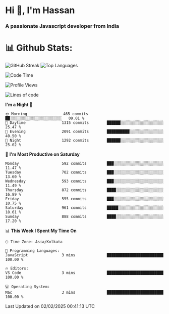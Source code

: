 # Hi 👋, I'm Hassan
### A passionate Javascript developer from India


# 📊 Github Stats:
![GitHub Streak](https://github-readme-streak-stats.herokuapp.com/?user=codeblooded47&theme=dracula&hide_border=false)
![Top Languages](https://github-readme-stats.vercel.app/api/top-langs/?username=codeblooded47&layout=compact&theme=dracula)



<!--START_SECTION:waka-->
![Code Time](http://img.shields.io/badge/Code%20Time-882%20hrs%2038%20mins-blue)

![Profile Views](http://img.shields.io/badge/Profile%20Views-0-blue)

![Lines of code](https://img.shields.io/badge/From%20Hello%20World%20I%27ve%20Written-24.2%20million%20lines%20of%20code-blue)

**I'm a Night 🦉** 

```text
🌞 Morning                465 commits         ██░░░░░░░░░░░░░░░░░░░░░░░   09.01 % 
🌆 Daytime                1315 commits        ██████░░░░░░░░░░░░░░░░░░░   25.47 % 
🌃 Evening                2091 commits        ██████████░░░░░░░░░░░░░░░   40.50 % 
🌙 Night                  1292 commits        ██████░░░░░░░░░░░░░░░░░░░   25.02 % 
```
📅 **I'm Most Productive on Saturday** 

```text
Monday                   592 commits         ███░░░░░░░░░░░░░░░░░░░░░░   11.47 % 
Tuesday                  702 commits         ███░░░░░░░░░░░░░░░░░░░░░░   13.60 % 
Wednesday                593 commits         ███░░░░░░░░░░░░░░░░░░░░░░   11.49 % 
Thursday                 872 commits         ████░░░░░░░░░░░░░░░░░░░░░   16.89 % 
Friday                   555 commits         ███░░░░░░░░░░░░░░░░░░░░░░   10.75 % 
Saturday                 961 commits         █████░░░░░░░░░░░░░░░░░░░░   18.61 % 
Sunday                   888 commits         ████░░░░░░░░░░░░░░░░░░░░░   17.20 % 
```


📊 **This Week I Spent My Time On** 

```text
🕑︎ Time Zone: Asia/Kolkata

💬 Programming Languages: 
JavaScript               3 mins              █████████████████████████   100.00 % 

🔥 Editors: 
VS Code                  3 mins              █████████████████████████   100.00 % 

💻 Operating System: 
Mac                      3 mins              █████████████████████████   100.00 % 
```


 Last Updated on 02/02/2025 00:41:13 UTC
<!--END_SECTION:waka-->

